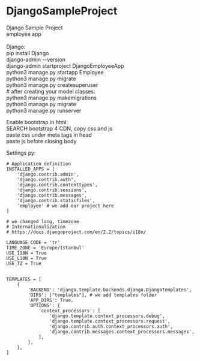 # DjangoSampleProject
 Django Sample Project</br>
 employee app</br> </br> 
 Django:</br>
    pip install Django</br>
    django-admin --version</br>
    django-admin startproject DjangoEmployeeApp</br>
    python3 manage.py startapp Employee </br>
    python3 manage.py migrate</br>
    python3 manage.py createsuperuser</br>
    # after creating your model classes:</br>
    python3 manage.py makemigrations</br>
    python3 manage.py migrate</br>
    python3 manage.py runserver</br>
 
 Enable bootstrap in html:</br>
    SEARCH bootstrap 4 CDN, copy css and js</br>
    paste css under meta tags in head</br>
    paste js before closing body</br>

 Settings py:       

    # Application definition    
    INSTALLED_APPS = [
        'django.contrib.admin',
        'django.contrib.auth',
        'django.contrib.contenttypes',
        'django.contrib.sessions',
        'django.contrib.messages',
        'django.contrib.staticfiles',
        'employee' # we add our project here
    ]
    
    # we changed lang, timezone
    # Internationalization
    # https://docs.djangoproject.com/en/2.2/topics/i18n/
    
    LANGUAGE_CODE = 'tr'
    TIME_ZONE = 'Europe/Istanbul'
    USE_I18N = True
    USE_L10N = True
    USE_TZ = True
    
    
    TEMPLATES = [
        {
            'BACKEND': 'django.template.backends.django.DjangoTemplates',
            'DIRS': ["templates"], # we add templates folder
            'APP_DIRS': True,
            'OPTIONS': {
                'context_processors': [
                    'django.template.context_processors.debug',
                    'django.template.context_processors.request',
                    'django.contrib.auth.context_processors.auth',
                    'django.contrib.messages.context_processors.messages',
                ],
            },
        },
    ]
